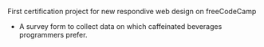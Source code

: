First certification project for new respondive web design on freeCodeCamp
 - A survey form to collect data on which caffeinated beverages programmers prefer.
